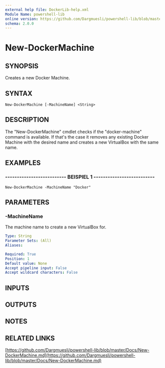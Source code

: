 ```yaml
---
external help file: DockerLib-help.xml
Module Name: powershell-lib
online version: https://github.com/Dargmuesli/powershell-lib/blob/master/Docs/New-DockerMachine.md
schema: 2.0.0
---
```


# New-DockerMachine

## SYNOPSIS
Creates a new Docker Machine.

## SYNTAX

```
New-DockerMachine [-MachineName] <String>
```

## DESCRIPTION
The "New-DockerMachine" cmdlet checks if the "docker-machine" command is available.
If that's the case it removes any existing Docker Machine with the desired name and creates a new VirtualBox with the same name.

## EXAMPLES

### -------------------------- BEISPIEL 1 --------------------------
```
New-DockerMachine -MachineName "Docker"
```

## PARAMETERS

### -MachineName
The machine name to create a new VirtualBox for.

```yaml
Type: String
Parameter Sets: (All)
Aliases: 

Required: True
Position: 1
Default value: None
Accept pipeline input: False
Accept wildcard characters: False
```

## INPUTS

## OUTPUTS

## NOTES

## RELATED LINKS

[https://github.com/Dargmuesli/powershell-lib/blob/master/Docs/New-DockerMachine.md](https://github.com/Dargmuesli/powershell-lib/blob/master/Docs/New-DockerMachine.md)

